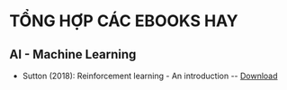 # TỔNG HỢP CÁC EBOOKS HAY

## AI - Machine Learning
- Sutton (2018): Reinforcement learning - An introduction -- [Download](https://github.com/TienNHM/ebooks/raw/master/AI%20-%20Machine%20Learning/Sutton-2018-Reinforcement-learning-An-introduction%20-%20Copy.pdf)
